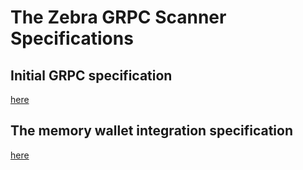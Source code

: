 # The Zebra GRPC Scanner Specifications

## Initial GRPC specification

[here](grpc.md)

## The memory wallet integration specification

[here](wallet_integration.md)
